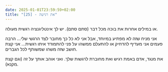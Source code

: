 ```yaml
---
date: 2025-01-01T23:59:59+02:00
title: "[25] - את רגישה"
---
```

או במילים אחרות את בוכה מכל דבר (סתם סתם). יש לך אינטליגנציה רגשית מעולה.

אני מניח שזה לא מפתיע במיוחד, אבל אני לא כל כך מחובר לצד הרגשי שלי... הרבה פעמים אני מעדיף להדחיק או להתעלם ממשהו על פני להתמודד איתו רגשית... אני קצת חושב שזה משהו שמשותף לכל הגברים.

את מנגד, אדם באמת רגיש ואת מחוברת לרגשות שלך. ואני אוהב אותך על זה (וגם קצת מקנא).